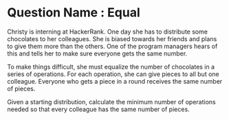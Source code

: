 # Question Name : Equal

Christy is interning at HackerRank. One day she has to distribute some chocolates to her colleagues. She is biased towards her friends and plans to give them more than the others. One of the program managers hears of this and tells her to make sure everyone gets the same number.

To make things difficult, she must equalize the number of chocolates in a series of operations. For each operation, she can give  pieces to all but one colleague. Everyone who gets a piece in a round receives the same number of pieces.

Given a starting distribution, calculate the minimum number of operations needed so that every colleague has the same number of pieces.
